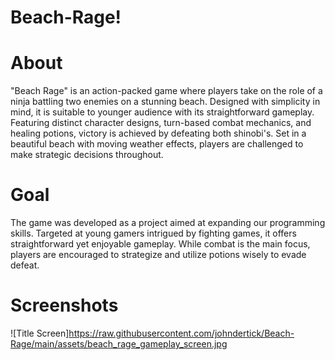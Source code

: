 # Beach-Rage!

# About

"Beach Rage" is an action-packed game where players take on the role of a ninja battling two enemies on a stunning beach. Designed with simplicity in mind, it is suitable to younger audience with its straightforward gameplay. Featuring distinct character designs, turn-based combat mechanics, and healing potions, victory is achieved by defeating both shinobi's. Set in a beautiful beach with moving weather effects, players are challenged to make strategic decisions throughout.


# Goal

The game was developed as a project aimed at expanding our programming skills. Targeted at young gamers intrigued by fighting games, it offers straightforward yet enjoyable gameplay. While combat is the main focus, players are encouraged to strategize and utilize potions wisely to evade defeat.

# Screenshots

![Title Screen]https://raw.githubusercontent.com/johndertick/Beach-Rage/main/assets/beach_rage_gameplay_screen.jpg
